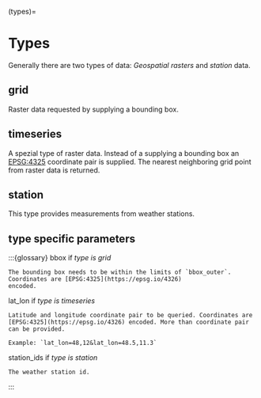 (types)=
# Types

Generally there are two types of data: *Geospatial rasters* and *station* data. 

## grid

Raster data requested by supplying a bounding box.

## timeseries

A spezial type of raster data. Instead of a supplying a bounding box an [EPSG:4325](https://epsg.io/4326) coordinate
pair is supplied. The nearest neighboring grid point from raster data is returned.

## station

This type provides measurements from weather stations.

## type specific parameters

:::{glossary}
bbox 
    if _type is grid_

    The bounding box needs to be within the limits of `bbox_outer`. Coordinates are [EPSG:4325](https://epsg.io/4326)
    encoded.

lat_lon 
    if _type is timeseries_

    Latitude and longitude coordinate pair to be queried. Coordinates are [EPSG:4325](https://epsg.io/4326) encoded. More than coordinate pair can be provided.

    Example: `lat_lon=48,12&lat_lon=48.5,11.3`

station_ids 
    if _type is station_

    The weather station id.
:::
